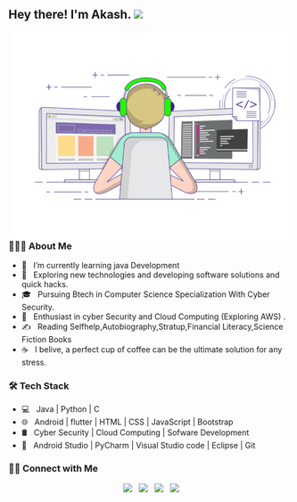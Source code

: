 <h2> Hey there! I'm Akash. <img src="https://github.com/souvikguria98/souvikguria98/blob/master/Hi.gif" width="25"></h2>
<img align="right" alt="GIF" src="https://raw.githubusercontent.com/devSouvik/devSouvik/master/gif3.gif" width="500"/>

<h3> 👨🏻‍💻 About Me </h3>

- 🔭 &nbsp; I’m currently learning java Development
- 🤔 &nbsp; Exploring new technologies and developing software solutions and quick hacks.
- 🎓 &nbsp; Pursuing Btech in Computer Science Specialization With Cyber Security.
- 🌱 &nbsp; Enthusiast in cyber Security and Cloud Computing (Exploring AWS) .
- ✍️ &nbsp; Reading Selfhelp,Autobiography,Stratup,Financial Literacy,Science Fiction Books 
- ☕ &nbsp; I belive, a perfect cup of coffee can be the ultimate solution for any stress. 

<h3>🛠 Tech Stack</h3>

- 💻 &nbsp; Java | Python | C  
- 🌐 &nbsp; Android | flutter | HTML | CSS | JavaScript | Bootstrap 
- 🛢 &nbsp; Cyber Security | Cloud Computing | Sofware Development 
- 🔧 &nbsp; Android Studio | PyCharm | Visual Studio code | Eclipse | Git

<h3> 🤝🏻 Connect with Me </h3>

<p align="center">
&nbsp; <a href="https://x.com/Akash_Bhaumik_3?t=-FdCR62eiIPQKSGih5lJkA&s=09" target="_blank" rel="noopener noreferrer"><img src="https://img.icons8.com/plasticine/100/000000/twitter.png" width="50" /></a>  
&nbsp; <a href="https://www.facebook.com/akash.bhaumik.520?mibextid=kFxxJD" target="_blank" rel="noopener noreferrer"><img src="https://img.icons8.com/plasticine/100/000000/instagram-new.png" width="50" /></a>    
&nbsp; <a href="https://www.linkedin.com/in/akash-bhaumik-213802259?utm_source=share&utm_campaign=share_via&utm_content=profile&utm_medium=android_app" target="_blank" rel="noopener noreferrer"><img src="https://img.icons8.com/plasticine/100/000000/linkedin.png" width="50" /></a>
&nbsp; <a href="mailto:akashbhaumik18@gmail.com" target="_blank" rel="noopener noreferrer"><img src="https://img.icons8.com/plasticine/100/000000/gmail.png"  width="50" /></a>
</p>
